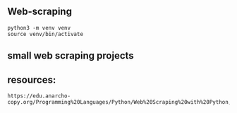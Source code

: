 ## Web-scraping
```
python3 -m venv venv
source venv/bin/activate
```

## small web scraping projects

## resources:
```
https://edu.anarcho-copy.org/Programming%20Languages/Python/Web%20Scraping%20with%20Python,%202nd%20Edition.pdf
```